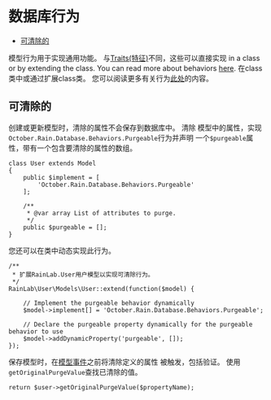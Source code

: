 # 数据库行为

- [可清除的](#purgeable)

模型行为用于实现通用功能。 
与[Traits(特征)](database-traits.md)不同，这些可以直接实现
in a class or by extending the class. You can read more about behaviors [here](services-behaviors.md).
在class类中或通过扩展class类。 您可以阅读更多有关行为[此处](services-behaviors.md)的内容。

<a name="purgeable"></a>
## 可清除的

创建或更新模型时，清除的属性不会保存到数据库中。 清除
模型中的属性，实现`October.Rain.Database.Behaviors.Purgeable`行为并声明
一个`$purgeable`属性，带有一个包含要清除的属性的数组。

    class User extends Model
    {
        public $implement = [
            'October.Rain.Database.Behaviors.Purgeable'
        ];

        /**
         * @var array List of attributes to purge.
         */
        public $purgeable = [];
    }
    
您还可以在类中动态实现此行为。

    /**
     * 扩展RainLab.User用户模型以实现可清除行为。
     */
    RainLab\User\Models\User::extend(function($model) {

        // Implement the purgeable behavior dynamically
        $model->implement[] = 'October.Rain.Database.Behaviors.Purgeable';
        
        // Declare the purgeable property dynamically for the purgeable behavior to use
        $model->addDynamicProperty('purgeable', []);
    });

保存模型时，在[模型事件](#model-events)之前将清除定义的属性
被触发，包括验证。 使用`getOriginalPurgeValue`查找已清除的值。

    return $user->getOriginalPurgeValue($propertyName);

